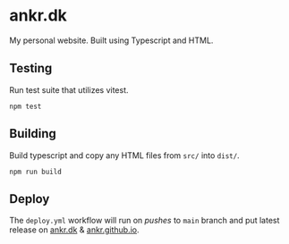 # ankr.dk

My personal website. Built using Typescript and HTML.

## Testing

Run test suite that utilizes vitest.

```
npm test
```

## Building

Build typescript and copy any HTML files from `src/` into `dist/`.

```
npm run build
```

## Deploy

The `deploy.yml` workflow will run on _pushes_ to `main` branch and put latest release on [ankr.dk](https://ankr.dk) & [ankr.github.io](http://ankr.github.io).
